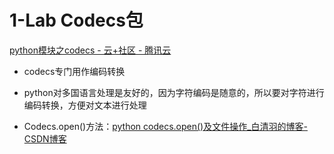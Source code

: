 # 1-Lab Codecs包

[python模块之codecs - 云+社区 - 腾讯云](https://cloud.tencent.com/developer/article/1406492)

* codecs专门用作编码转换

* python对多国语言处理是友好的，因为字符编码是随意的，所以要对字符进行编码转换，方便对文本进行处理

* Codecs.open()方法：[python codecs.open()及文件操作_白清羽的博客-CSDN博客](https://blog.csdn.net/gufenchen/article/details/90553705)



